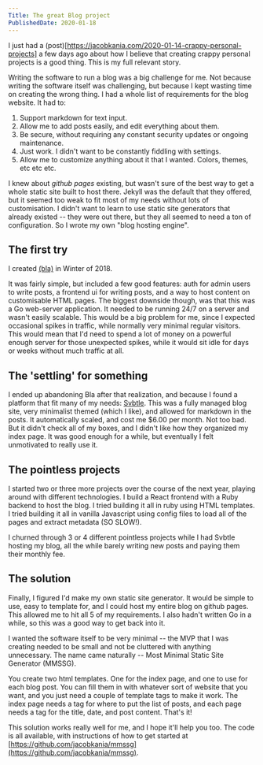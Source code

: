 ```yaml
---
Title: The great Blog project
PublishedDate: 2020-01-18
---
```

I just had a (post)[https://jacobkania.com/2020-01-14-crappy-personal-projects] a few days ago about how I believe that creating crappy personal projects is a good thing. This is my full relevant story.

Writing the software to run a blog was a big challenge for me. Not because writing the software itself was challenging, but because I kept wasting time on creating the wrong thing. I had a whole list of requirements for the blog website. It had to:

1. Support markdown for text input.
2. Allow me to add posts easily, and edit everything about them.
3. Be secure, without requiring any constant security updates or ongoing maintenance.
4. Just work. I didn't want to be constantly fiddling with settings.
5. Allow me to customize anything about it that I wanted. Colors, themes, etc etc etc.

I knew about *github pages* existing, but wasn't sure of the best way to get a whole static site built to host there. Jekyll was the default that they offered, but it seemed too weak to fit most of my needs without lots of customisation. I didn't want to learn to use static site generators that already existed -- they were out there, but they all seemed to need a ton of configuration. So I wrote my own "blog hosting engine".

## The first try

I created [(bla)](https://github.com/jacobkania/bla) in Winter of 2018.

It was fairly simple, but included a few good features: auth for admin users to write posts, a frontend ui for writing posts, and a way to host content on customisable HTML pages. The biggest downside though, was that this was a Go web-server application. It needed to be running 24/7 on a server and wasn't easily scalable. This would be a big problem for me, since I expected occasional spikes in traffic, while normally very minimal regular visitors. This would mean that I'd need to spend a lot of money on a powerful enough server for those unexpected spikes, while it would sit idle for days or weeks without much traffic at all.

## The 'settling' for something

I ended up abandoning Bla after that realization, and because I found a platform that fit many of my needs: [Svbtle](https://svbtle.com). This was a fully managed blog site, very minimalist themed (which I like), and allowed for markdown in the posts. It automatically scaled, and cost me $6.00 per month. Not too bad. But it didn't check all of my boxes, and I didn't like how they organized my index page. It was good enough for a while, but eventually I felt unmotivated to really use it.

## The pointless projects

I started two or three more projects over the course of the next year, playing around with different technologies. I build a React frontend with a Ruby backend to host the blog. I tried building it all in ruby using HTML templates. I tried building it all in vanilla Javascript using config files to load all of the pages and extract metadata (SO SLOW!).

I churned through 3 or 4 different pointless projects while I had Svbtle hosting my blog, all the while barely writing new posts and paying them their monthly fee.

## The solution

Finally, I figured I'd make my own static site generator. It would be simple to use, easy to template for, and I could host my entire blog on github pages. This allowed me to hit all 5 of my requirements. I also hadn't written Go in a while, so this was a good way to get back into it.

I wanted the software itself to be very minimal -- the MVP that I was creating needed to be small and not be cluttered with anything unnecessary. The name came naturally -- Most Minimal Static Site Generator (MMSSG).

You create two html templates. One for the index page, and one to use for each blog post. You can fill them in with whatever sort of website that you want, and you just need a couple of template tags to make it work. The index page needs a tag for where to put the list of posts, and each page needs a tag for the title, date, and post content. That's it!

This solution works really well for me, and I hope it'll help you too. The code is all available, with instructions of how to get started at [https://github.com/jacobkania/mmssg](https://github.com/jacobkania/mmssg).